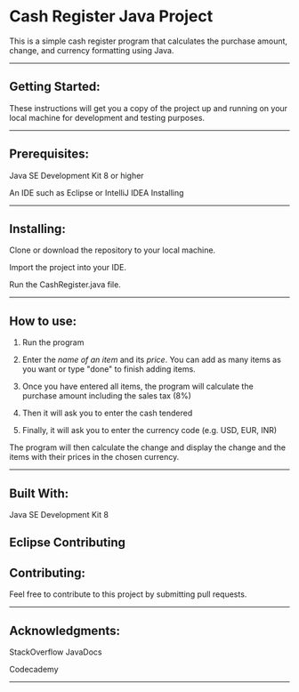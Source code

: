 # Cash Register Java Project

This is a simple cash register program that calculates the purchase amount, change, and currency formatting using Java.

---
## Getting Started:

These instructions will get you a copy of the project up and running on your local machine for development and testing purposes.

---
## Prerequisites:

Java SE Development Kit 8 or higher

An IDE such as Eclipse or IntelliJ IDEA
Installing

---
## Installing:

Clone or download the repository to your local machine.

Import the project into your IDE.

Run the CashRegister.java file.

---
## How to use:

1. Run the program

2. Enter the *name of an item* and its *price*. You can add as many items as you want or type "done" to finish adding items.

3. Once you have entered all items, the program will calculate the purchase amount including the sales tax (8%)

4. Then it will ask you to enter the cash tendered

5. Finally, it will ask you to enter the currency code (e.g. USD, EUR, INR)

The program will then calculate the change and display the change and the items with their prices in the chosen currency.


---
## Built With:

Java SE Development Kit 8

Eclipse
Contributing
---
## Contributing:

Feel free to contribute to this project by submitting pull requests.

---
## Acknowledgments:

StackOverflow
JavaDocs

Codecademy

---